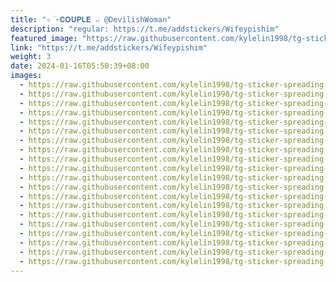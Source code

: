 ```yaml
---
title: "✧ ֙⋆𝐂𝐎𝐔𝐏𝐋𝐄 ៸៸ @DevilishWoman"
description: "regular: https://t.me/addstickers/Wifeypishim"
featured_image: "https://raw.githubusercontent.com/kylelin1998/tg-sticker-spreading-worldwide-images/main/img/70cb7518-6a36-40d4-bd00-35f178ebd00e.jpg"
link: "https://t.me/addstickers/Wifeypishim"
weight: 3
date: 2024-01-16T05:50:39+08:00
images:
  - https://raw.githubusercontent.com/kylelin1998/tg-sticker-spreading-worldwide-images/main/img/70cb7518-6a36-40d4-bd00-35f178ebd00e.jpg
  - https://raw.githubusercontent.com/kylelin1998/tg-sticker-spreading-worldwide-images/main/img/5d5dcb30-40d0-4796-ba48-3ca8b3d3cca9.jpg
  - https://raw.githubusercontent.com/kylelin1998/tg-sticker-spreading-worldwide-images/main/img/dee520e7-127b-4e0c-9207-e8402944b9d9.jpg
  - https://raw.githubusercontent.com/kylelin1998/tg-sticker-spreading-worldwide-images/main/img/eedfa797-9972-4cab-a8a3-78b73b31893e.jpg
  - https://raw.githubusercontent.com/kylelin1998/tg-sticker-spreading-worldwide-images/main/img/8c0a361a-3cc2-428b-8bd3-ebdb14a19faf.jpg
  - https://raw.githubusercontent.com/kylelin1998/tg-sticker-spreading-worldwide-images/main/img/055ae40e-0e36-42c0-902b-aeb0601dabe1.jpg
  - https://raw.githubusercontent.com/kylelin1998/tg-sticker-spreading-worldwide-images/main/img/77dec619-d54c-4ebf-8891-39d03d43e57b.jpg
  - https://raw.githubusercontent.com/kylelin1998/tg-sticker-spreading-worldwide-images/main/img/97ede430-52d8-403e-bca4-2aa203ec4093.jpg
  - https://raw.githubusercontent.com/kylelin1998/tg-sticker-spreading-worldwide-images/main/img/87742212-21ef-4802-a56c-c47eb95a4432.jpg
  - https://raw.githubusercontent.com/kylelin1998/tg-sticker-spreading-worldwide-images/main/img/36b70429-f6b8-4114-bd16-225f751339bb.jpg
  - https://raw.githubusercontent.com/kylelin1998/tg-sticker-spreading-worldwide-images/main/img/5c246460-cc73-4a8f-8aa8-c93be6500865.jpg
  - https://raw.githubusercontent.com/kylelin1998/tg-sticker-spreading-worldwide-images/main/img/3cc43313-b67c-4931-bea1-87e6da2c56ac.jpg
  - https://raw.githubusercontent.com/kylelin1998/tg-sticker-spreading-worldwide-images/main/img/9ff5a0d9-6fae-440c-966e-8e1bbf345ba3.jpg
  - https://raw.githubusercontent.com/kylelin1998/tg-sticker-spreading-worldwide-images/main/img/5ea3bddd-6e57-45d2-9bba-4b7bb4ae27a5.jpg
  - https://raw.githubusercontent.com/kylelin1998/tg-sticker-spreading-worldwide-images/main/img/2045e12d-f56c-446f-bb71-20dd32cbb7b1.jpg
  - https://raw.githubusercontent.com/kylelin1998/tg-sticker-spreading-worldwide-images/main/img/a66d9939-2a9a-4e46-9d5c-aee3d8054c2f.jpg
  - https://raw.githubusercontent.com/kylelin1998/tg-sticker-spreading-worldwide-images/main/img/579d1648-7d95-454b-b5fd-4264661a9fef.jpg
  - https://raw.githubusercontent.com/kylelin1998/tg-sticker-spreading-worldwide-images/main/img/aa8bbd6f-e82a-461b-bc31-4ab0868efda8.jpg
  - https://raw.githubusercontent.com/kylelin1998/tg-sticker-spreading-worldwide-images/main/img/6f9ded12-c9b5-40f5-b113-fda09a44d755.jpg
  - https://raw.githubusercontent.com/kylelin1998/tg-sticker-spreading-worldwide-images/main/img/b59f2612-8938-44a6-af75-0e11271eb444.jpg
---
```

